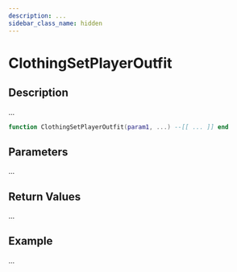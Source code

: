 ```yaml
---
description: ...
sidebar_class_name: hidden
---
```


# ClothingSetPlayerOutfit

## Description

...

```lua
function ClothingSetPlayerOutfit(param1, ...) --[[ ... ]] end
```

## Parameters

...

## Return Values

...

## Example

...

